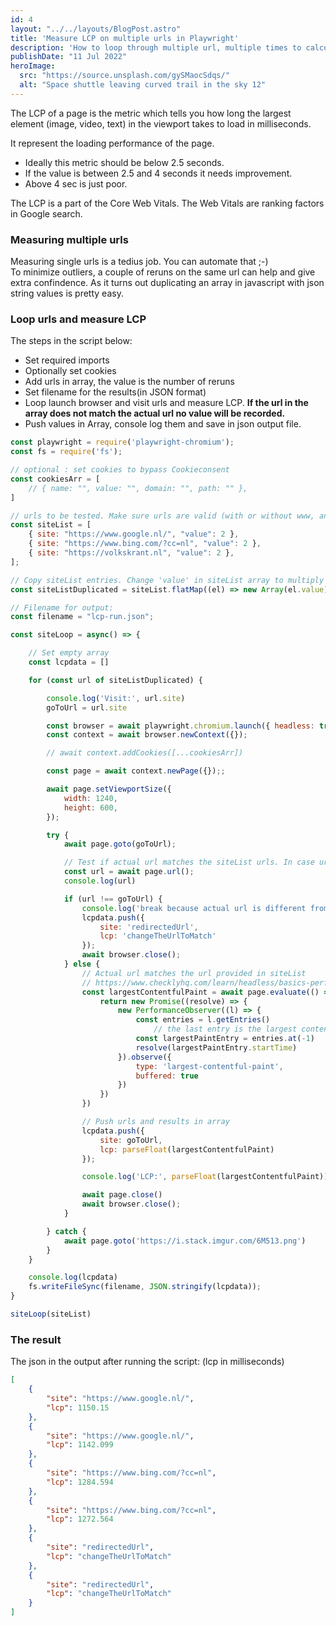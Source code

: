 ```yaml
---
id: 4
layout: "../../layouts/BlogPost.astro"
title: 'Measure LCP on multiple urls in Playwright'
description: 'How to loop through multiple url, multiple times to calculate the LCP / Largest Contenful Paint'
publishDate: "11 Jul 2022"
heroImage:
  src: "https://source.unsplash.com/gySMaocSdqs/"
  alt: "Space shuttle leaving curved trail in the sky 12"
---
```


The LCP of a page is the metric which tells you how long the largest element (image, video, text) in the viewport takes to load in milliseconds.

It represent the loading performance of the page. 
- Ideally this metric should be below 2.5 seconds.
- If the value is between 2.5 and 4 seconds it needs improvement.
- Above 4 sec is just poor.

The LCP is a part of the Core Web Vitals. The Web Vitals are ranking factors in Google search. 



### Measuring multiple urls
Measuring single urls is a tedius job. You can automate that ;-)<br>
To minimize outliers, a couple of reruns on the same url can help and give extra confindence. As it turns out duplicating an array in javascript with json string values is pretty easy. 

### Loop urls and measure LCP
The steps in the script below:
- Set required imports
- Optionally set cookies 
- Add urls in array, the value is the number of reruns
- Set filename for the results(in JSON format)
- Loop launch browser and visit urls and measure LCP. **If the url in the array does not match the actual url no value will be recorded.**
- Push values in Array, console log them and save in json output file.

```js
const playwright = require('playwright-chromium');
const fs = require('fs');

// optional : set cookies to bypass Cookieconsent
const cookiesArr = [
    // { name: "", value: "", domain: "", path: "" },
]

// urls to be tested. Make sure urls are valid (with or without www, and possible params)
const siteList = [
    { site: "https://www.google.nl/", "value": 2 },
    { site: "https://www.bing.com/?cc=nl", "value": 2 },
    { site: "https://volkskrant.nl", "value": 2 },
];

// Copy siteList entries. Change 'value' in siteList array to multiply the number of runs a url should be tested.
const siteListDuplicated = siteList.flatMap((el) => new Array(el.value).fill(null).map(e => ({...el })))

// Filename for output:
const filename = "lcp-run.json";

const siteLoop = async() => {

    // Set empty array
    const lcpdata = []

    for (const url of siteListDuplicated) {

        console.log('Visit:', url.site)
        goToUrl = url.site

        const browser = await playwright.chromium.launch({ headless: true });
        const context = await browser.newContext({});

        // await context.addCookies([...cookiesArr])

        const page = await context.newPage({});;

        await page.setViewportSize({
            width: 1240,
            height: 600,
        });

        try {
            await page.goto(goToUrl);

            // Test if actual url matches the siteList urls. In case url is redirected to some other url.
            const url = await page.url();
            console.log(url)

            if (url !== goToUrl) {
                console.log('break because actual url is different from input url')
                lcpdata.push({
                    site: 'redirectedUrl',
                    lcp: 'changeTheUrlToMatch'
                });
                await browser.close();
            } else {
                // Actual url matches the url provided in siteList
                // https://www.checklyhq.com/learn/headless/basics-performance/
                const largestContentfulPaint = await page.evaluate(() => {
                    return new Promise((resolve) => {
                        new PerformanceObserver((l) => {
                            const entries = l.getEntries()
                                // the last entry is the largest contentful paint
                            const largestPaintEntry = entries.at(-1)
                            resolve(largestPaintEntry.startTime)
                        }).observe({
                            type: 'largest-contentful-paint',
                            buffered: true
                        })
                    })
                })

                // Push urls and results in array
                lcpdata.push({
                    site: goToUrl,
                    lcp: parseFloat(largestContentfulPaint)
                });

                console.log('LCP:', parseFloat(largestContentfulPaint))

                await page.close()
                await browser.close();
            }

        } catch {
            await page.goto('https://i.stack.imgur.com/6M513.png')
        }
    }

    console.log(lcpdata)
    fs.writeFileSync(filename, JSON.stringify(lcpdata));
}

siteLoop(siteList)
```


### The result
The json in the output after running the script:
(lcp in milliseconds)

```json
[
	{
		"site": "https://www.google.nl/",
		"lcp": 1150.15
	},
	{
		"site": "https://www.google.nl/",
		"lcp": 1142.099
	},
	{
		"site": "https://www.bing.com/?cc=nl",
		"lcp": 1284.594
	},
	{
		"site": "https://www.bing.com/?cc=nl",
		"lcp": 1272.564
	},
	{
		"site": "redirectedUrl",
		"lcp": "changeTheUrlToMatch"
	},
	{
		"site": "redirectedUrl",
		"lcp": "changeTheUrlToMatch"
	}
]
```